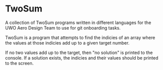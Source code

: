 # **TwoSum**

A collection of TwoSum programs written in different languages for the UWO Aero Design Team to use for git onboarding tasks.

TwoSum is a program that attempts to find the indicies of an array where the values at those indicies add up to a given target number. 

If no two values add up to the target, then "no solution" is printed to the console. If a solution exists, the indicies and their values should be printed to the screen.